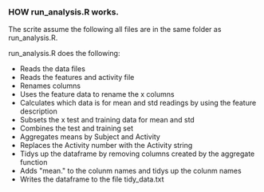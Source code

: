 ### HOW run_analysis.R works.

The scrite assume the following all files are in the same folder as run_analysis.R.

run_analysis.R does the following:

* Reads the data files
* Reads the features and activity file
* Renames columns
* Uses the feature data to rename the x columns
* Calculates which data is for mean and std readings by using the feature description
* Subsets the x test and training data for mean and std 
* Combines the test and training set
* Aggregates means by Subject and Activity
* Replaces the Activity number with the Activity string
* Tidys up the dataframe by removing columns created by the aggregate function
* Adds "mean." to the colunm names and tidys up the colunm names
* Writes the dataframe to the file tidy_data.txt


